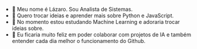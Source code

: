 - 👋 Meu nome é Lázaro. Sou Analista de Sistemas.
- 👀 Quero trocar ideias e aprender mais sobre Python e JavaScript.
- 🌱 No momento estou estudando Machine Learning e adoraria trocar ideias sobre.
- 💞️ Eu ficaria muito feliz em poder colaborar com projetos de IA e também entender cada dia melhor o funcionamento do Github.

<!---
lazarofsouza/lazarofsouza is a ✨ special ✨ repository because its `README.md` (this file) appears on your GitHub profile.
You can click the Preview link to take a look at your changes.
--->
